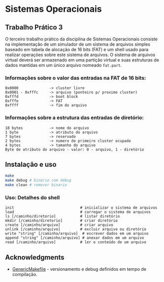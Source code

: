 # Sistemas Operacionais

## Trabalho Prático 3

O terceiro trabalho prático da disciplina de Sistemas Operacionais consiste na implementação de um simulador de um sistema de arquivos simples baseado em tabela de alocação de 16 bits (FAT) e um shell usado para realizar operações sobre este sistema de arquivos. O sistema de arquivos virtual deverá ser armazenado em uma partição virtual e suas estruturas de dados mantidas em um único arquivo nomeado `fat.part`.

### Informações sobre o valor das entradas na FAT de 16 bits:

``` text
0x0000              -> cluster livre
0x0001 - 0xfffc     -> arquivo (ponteiro p/ proximo cluster)
0xfffd              -> boot block
0xfffe              -> FAT
0xffff              -> fim do arquivo
```

### Informações sobre a estrutura das entradas de diretório:

``` text
18 bytes            -> nome do arquivo
1 byte              -> atributo do arquivo
7 bytes             -> reservado
2 bytes             -> numero do primeiro cluster ocupado
4 bytes             -> tamanho do arquivo
Byte de atributo do arquivo - valor: 0 - arquivo, 1 - diretório
```

## Instalação e uso

``` bash
make
make debug # binario com debug
make clean # remover binario
```

### Uso: Detalhes do shell

``` console
init                              # inicializar o sistema de arquivos
load                              # carregar o sistema de arquivos
ls [/caminho/diretorio]           # listar diretório
mkdir [/caminho/diretorio]        # criar diretório
create [/caminho/arquivo]         # criar arquivo
unlink [/caminho/arquivo]         # excluir arquivo ou diretório
write "string" [/caminho/arquivo]  # escrever dados em um arquivo
append "string" [/caminho/arquivo] # anexar dados em um arquivo
read [/caminho/arquivo]           # ler o conteúdo de um arquivo
```

## Acknowledgments

*   [GenericMakefile](https://github.com/mbcrawfo/GenericMakefile) - versionamento e debug definidos em tempo de compilação.
